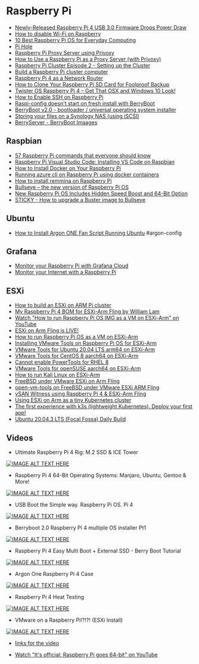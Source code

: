 # Raspberry Pi

- [Newly-Released Raspberry Pi 4 USB 3.0 Firmware Drops Power Draw](https://www.hackster.io/news/newly-released-raspberry-pi-4-usb-3-0-firmware-drops-power-draw-heat-output-on-all-models-6ab398270685)
- [How to disable Wi-Fi on Raspberry](https://raspberrytips.com/disable-wifi-raspberry-pi/#2_Raspbian_Desktop)
- [10 Best Raspberry Pi OS for Everyday Computing](https://www.hongkiat.com/blog/pi-operating-systems/)
- [Pi Hole](https://pi-hole.net/)
- [Raspberry Pi Proxy Server using Privoxy](https://pimylifeup.com/raspberry-pi-proxy-using-privoxy/)
- [How to Use a Raspberry Pi as a Proxy Server (with Privoxy)](https://www.howtogeek.com/683971/how-to-use-a-raspberry-pi-as-a-proxy-server-with-privoxy/)
- [Raspberry Pi Cluster Episode 2 - Setting up the Cluster](https://www.jeffgeerling.com/blog/2020/raspberry-pi-cluster-episode-2-setting-cluster)
- [Build a Raspberry Pi cluster computer](https://magpi.raspberrypi.org/articles/build-a-raspberry-pi-cluster-computer)
- [Raspberry Pi 4 as a Network Router](https://youtu.be/owxOAZAp00Y)
- [How to Clone Your Raspberry Pi SD Card for Foolproof Backup](https://www.howtogeek.com/341944/how-to-clone-your-raspberry-pi-sd-card-for-foolproof-backup/)
- [Twister OS Raspberry Pi 4 – Get That OSX and Windows 10 Look!](https://raspberrypiprojects.com/twister-os-raspberry-pi-4-get-that-osx-and-windows-10-look/amp/)
- [How to Enable SSH on Raspberry Pi](https://phoenixnap.com/kb/enable-ssh-raspberry-pi)
- [Raspi-config doesn't start on fresh install with BerryBoot](https://www.raspberrypi.org/forums/viewtopic.php?t=151695)
- [BerryBoot v2.0 - bootloader / universal operating system installer](https://www.berryterminal.com/doku.php/berryboot)
- [Storing your files on a Synology NAS (using iSCSI)](https://www.berryterminal.com/doku.php/storing_your_files_on_a_synology_nas_using_iscsi)
- [BerryServer - BerryBoot Imaages](https://berryboot.alexgoldcheidt.com/images/)

## Raspbian

- [57 Raspberry Pi commands that everyone should know](https://raspberrytips.com/raspberry-pi-commands/)
- [Raspberry Pi Visual Studio Code: Installing VS Code on Raspbian](https://pimylifeup.com/raspberry-pi-visual-studio-code/)
- [How to Install Docker on Your Raspberry Pi](https://howchoo.com/g/nmrlzmq1ymn/how-to-install-docker-on-your-raspberry-pi)
- [Running azure cli on Raspberry Pi using docker containers](http://gtrifonov.com/2018/04/17/runningazureclionpi/)
- [How to install remmina on Raspberry Pi](https://snapcraft.io/install/remmina/raspbian)
- [Bullseye – the new version of Raspberry Pi OS](https://www.raspberrypi.com/news/raspberry-pi-os-debian-bullseye/)
- [New Raspberry Pi OS Includes Hidden Speed Boost and 64-Bit Option](https://www.tomshardware.com/news/raspberry-pi-os-bullseye-released)
- [STICKY - How to upgrade a Buster image to Bullseye](https://forums.raspberrypi.com/viewtopic.php?t=323279)

## Ubuntu

- [How to Install Argon ONE Fan Script Running Ubuntu](https://www.youtube.com/watch?v=NXacG6j9Uho) #argon-config

## Grafana

- [Monitor your Raspberry Pi with Grafana Cloud](https://opensource.com/article/21/3/raspberry-pi-grafana-cloud)
- [Monitor your Internet with a Raspberry Pi](https://www.jeffgeerling.com/blog/2021/monitor-your-internet-raspberry-pi)

## ESXi

- [How to build an ESXi on ARM Pi cluster](https://www.ivobeerens.nl/2020/10/21/how-to-build-an-esxi-on-arm-pi-cluster/)
- [My Raspberry Pi 4 BOM for ESXi-Arm Fling by William Lam](https://www.virtuallyghetto.com/2020/10/my-raspberry-pi-4-bom-for-esxi-arm-fling.html)
- [Watch "How to run Raspberry Pi OS IMG as a VM on ESXi-Arm" on YouTube](https://youtu.be/JN1h2ztUHLo)
- [ESXi on Arm Fling is LIVE!](https://www.virtuallyghetto.com/2020/10/esxi-on-arm-fling.html)
- [How to run Raspberry Pi OS as a VM on ESXi-Arm](https://www.virtuallyghetto.com/2020/10/how-to-run-raspberry-pi-os-as-a-vm-on-esxi-arm.html)
- [Installing VMware Tools on Raspberry Pi OS for ESXi-Arm](https://www.virtuallyghetto.com/2020/10/installing-vmware-tools-on-raspberry-pi-os-for-esxi-arm.html)
- [VMware Tools for Ubuntu 20.04 LTS arm64 on ESXi-Arm](https://www.virten.net/2020/10/vmware-tools-for-ubuntu-20-04-lts-arm64-on-esxi-arm)
- [VMware Tools for CentOS 8 aarch64 on ESXi-Arm](https://www.virten.net/2020/10/vmware-tools-for-centos-8-aarch64-on-esxi-arm/)
- [Cannot enable PowerTools for RHEL 8](https://access.redhat.com/discussions/5417621)
- [VMware Tools for openSUSE aarch64 on ESXi-Arm](https://www.virten.net/2020/10/vmware-tools-for-opensuse-aarch64-on-esxi-arm/)
- [How to run Kali Linux on ESXi-Arm](https://www.virtuallyghetto.com/2020/11/how-to-run-kali-linux-on-esxi-arm.html)
- [FreeBSD under VMware ESXi on Arm Fling](https://vincerants.com/freebsd-under-vmware-esxi-on-arm-fling/)
- [open-vm-tools on FreeBSD under VMware ESXi ARM Fling](https://vincerants.com/)
- [vSAN Witness using Raspberry Pi 4 & ESXi-Arm Fling](https://www.virtuallyghetto.com/2020/10/vsan-witness-using-raspberry-pi-4-esxi-arm-fling.html)
- [Using ESXi on Arm as a tiny Kubernetes cluster](https://www.elasticsky.de/en/2020/11/using-esxi-on-arm-as-a-tiny-kubernetes-cluster/)
- [The first experience with k3s (lightweight Kubernetes). Deploy your first app!](https://dev.to/fransafu/the-first-experience-with-k3s-lightweight-kubernetes-deploy-your-first-app-44ea)
- [Ubuntu 20.04.3 LTS (Focal Fossa) Daily Build](https://cdimage.ubuntu.com/focal/daily-live/current/)

## Videos

- Ultimate Raspberry Pi 4 Rig: M.2 SSD & ICE Tower

[![IMAGE ALT TEXT HERE](http://img.youtube.com/vi/HIYZwsc19CU/default.jpg)](https://www.youtube.com/watch?v=HIYZwsc19CU&feature=youtu.be)

- Raspberry Pi 4 64-Bit Operating Systems: Manjaro, Ubuntu, Gentoo & More!

[![IMAGE ALT TEXT HERE](http://img.youtube.com/vi/80CU1j36Q6s/default.jpg)](https://www.youtube.com/watch?v=80CU1j36Q6s&feature=youtu.be)

- USB Boot the Simple way. Raspberry Pi OS. Pi 4

[![IMAGE ALT TEXT HERE](http://img.youtube.com/vi/suU09BMMFts/default.jpg)](https://www.youtube.com/watch?v=suU09BMMFts&feature=youtu.be)

- Berryboot 2.0 Raspberry Pi 4 multiple OS installer Pt1

[![IMAGE ALT TEXT HERE](http://img.youtube.com/vi/INqe42J1Ono/default.jpg)](https://www.youtube.com/watch?v=INqe42J1Ono&feature=youtu.be)

- Raspberry Pi 4 Easy Multi Boot + External SSD - Berry Boot Tutorial

[![IMAGE ALT TEXT HERE](http://img.youtube.com/vi/OU4mkuZwgeY/default.jpg)](https://www.youtube.com/watch?v=OU4mkuZwgeY&feature=youtu.bee)

- Argon One Raspberry Pi 4 Case

[![IMAGE ALT TEXT HERE](http://img.youtube.com/vi/IJn3fz7Zk4Q/default.jpg)](https://www.youtube.com/watch?v=IJn3fz7Zk4Q&feature=youtu.bee)

- Raspberry Pi 4 Heat Testing

[![IMAGE ALT TEXT HERE](http://img.youtube.com/vi/tWsM69_5g4E/default.jpg)](https://www.youtube.com/watch?v=tWsM69_5g4E&feature=youtu.bee)

- VMware on a Raspberry Pi!?!?! (ESXi Install)

[![IMAGE ALT TEXT HERE](http://img.youtube.com/vi/6aLyZisehCU/default.jpg)](https://www.youtube.com/watch?v=6aLyZisehCU&feature=youtu.bee)

- [links for the video](https://networkchuck.com/vmware-raspberrypi/)

- [Watch "It's official: Raspberry Pi goes 64-bit" on YouTube](https://youtu.be/ET-DJLnNX-Q)
